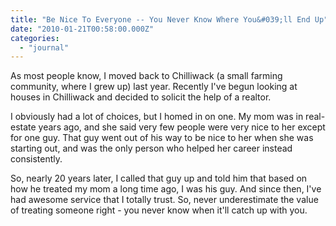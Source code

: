 ```yaml
---
title: "Be Nice To Everyone -- You Never Know Where You&#039;ll End Up"
date: "2010-01-21T00:58:00.000Z"
categories: 
  - "journal"
---
```


As most people know, I moved back to Chilliwack (a small farming community, where I grew up) last year. Recently I've begun looking at houses in Chilliwack and decided to solicit the help of a realtor.

I obviously had a lot of choices, but I homed in on one. My mom was in real-estate years ago, and she said very few people were very nice to her except for one guy. That guy went out of his way to be nice to her when she was starting out, and was the only person who helped her career instead consistently.

So, nearly 20 years later, I called that guy up and told him that based on how he treated my mom a long time ago, I was his guy. And since then, I've had awesome service that I totally trust. So, never underestimate the value of treating someone right - you never know when it'll catch up with you.
